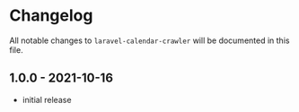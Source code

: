 # Changelog

All notable changes to `laravel-calendar-crawler` will be documented in this file.

## 1.0.0 - 2021-10-16

- initial release

